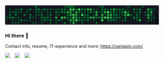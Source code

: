 ![](https://github.com/nikita-vanyasin/nikita-vanyasin/raw/master/out.gif)

### Hi there 👋

Contact info, resume, IT-experience and more: https://vaniasin.com/

![](https://img.shields.io/github/stars/nikita-vanyasin?affiliations=OWNER%2CCOLLABORATOR%2CORGANIZATION_MEMBER&style=social)&nbsp;&nbsp;&nbsp;&nbsp;![](https://img.shields.io/github/followers/nikita-vanyasin?style=social)&nbsp;&nbsp;&nbsp;&nbsp;![](https://komarev.com/ghpvc/?username=nikita-vanyasin&color=lightgrey&style=flat)
